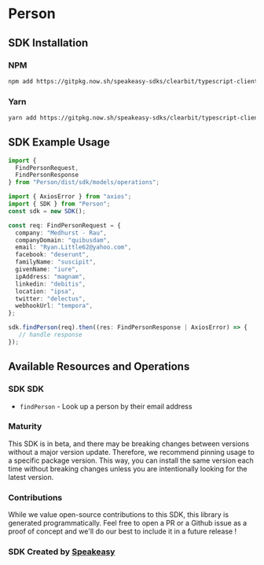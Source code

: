 # Person

<!-- Start SDK Installation -->
## SDK Installation

### NPM

```bash
npm add https://gitpkg.now.sh/speakeasy-sdks/clearbit/typescript-client-sdk
```

### Yarn

```bash
yarn add https://gitpkg.now.sh/speakeasy-sdks/clearbit/typescript-client-sdk
```
<!-- End SDK Installation -->

## SDK Example Usage
<!-- Start SDK Example Usage -->
```typescript
import {
  FindPersonRequest,
  FindPersonResponse
} from "Person/dist/sdk/models/operations";

import { AxiosError } from "axios";
import { SDK } from "Person";
const sdk = new SDK();

const req: FindPersonRequest = {
  company: "Medhurst - Rau",
  companyDomain: "quibusdam",
  email: "Ryan.Little62@yahoo.com",
  facebook: "deserunt",
  familyName: "suscipit",
  givenName: "iure",
  ipAddress: "magnam",
  linkedin: "debitis",
  location: "ipsa",
  twitter: "delectus",
  webhookUrl: "tempora",
};

sdk.findPerson(req).then((res: FindPersonResponse | AxiosError) => {
   // handle response
});
```
<!-- End SDK Example Usage -->

<!-- Start SDK Available Operations -->
## Available Resources and Operations

### SDK SDK

* `findPerson` - Look up a person by their email address
<!-- End SDK Available Operations -->

### Maturity

This SDK is in beta, and there may be breaking changes between versions without a major version update. Therefore, we recommend pinning usage
to a specific package version. This way, you can install the same version each time without breaking changes unless you are intentionally
looking for the latest version.

### Contributions

While we value open-source contributions to this SDK, this library is generated programmatically.
Feel free to open a PR or a Github issue as a proof of concept and we'll do our best to include it in a future release !

### SDK Created by [Speakeasy](https://docs.speakeasyapi.dev/docs/using-speakeasy/client-sdks)

